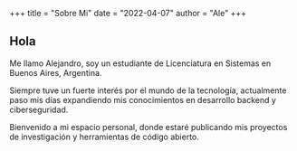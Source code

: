 +++
title = "Sobre Mi"
date = "2022-04-07"
author = "Ale"
+++

## Hola 
Me llamo Alejandro, soy un estudiante de Licenciatura en Sistemas en Buenos Aires, Argentina.

Siempre tuve un fuerte interés por el mundo de la tecnología, actualmente paso mis días expandiendo mis conocimientos en desarrollo backend y ciberseguridad.

Bienvenido a mi espacio personal, donde estaré publicando mis proyectos de investigación y herramientas de código abierto.









